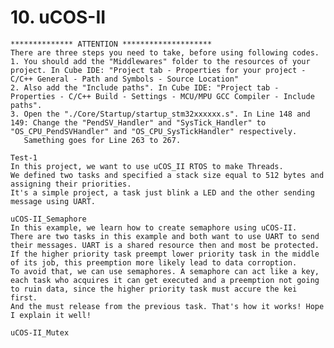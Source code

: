 # 10. uCOS-II

	************** ATTENTION ********************
	There are three steps you need to take, before using following codes.
	1. You should add the "Middlewares" folder to the resources of your project. In Cube IDE: "Project tab - Properties for your project - C/C++ General - Path and Symbols - Source Location"
	2. Also add the "Include paths". In Cube IDE: "Project tab - Properties - C/C++ Build - Settings - MCU/MPU GCC Compiler - Include paths".
	3. Open the "./Core/Startup/startup_stm32xxxxxx.s". In Line 148 and 149: Change the "PendSV_Handler" and "SysTick_Handler" to "OS_CPU_PendSVHandler" and "OS_CPU_SysTickHandler" respectively.
	   Samething goes for Line 263 to 267.

	Test-1
	In this project, we want to use uCOS_II RTOS to make Threads.
	We defined two tasks and specified a stack size equal to 512 bytes and assigning their priorities.
	It's a simple project, a task just blink a LED and the other sending message using UART.
	
	uCOS-II_Semaphore
	In this example, we learn how to create semaphore using uCOS-II.
	There are two tasks in this example and both want to use UART to send their messages. UART is a shared resource then and most be protected.
	If the higher priority task preempt lower priority task in the middle of its job, this preemption more likely lead to data corroption.
	To avoid that, we can use semaphores. A semaphore can act like a key, each task who acquires it can get executed and a preemption not going to ruin data, since the higher priority task must accure the kei first.
	And the must release from the previous task. That's how it works! Hope I explain it well!

	uCOS-II_Mutex